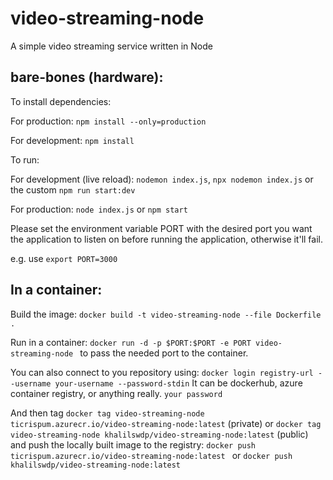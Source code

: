 # video-streaming-node
A simple video streaming service written in Node

## bare-bones (hardware):

To install dependencies:

For production: `npm install --only=production`

For development: `npm install`

To run:

For development (live reload): `nodemon index.js`, `npx nodemon index.js` or the custom `npm run start:dev`

For production: `node index.js` or `npm start` 

Please set the environment variable PORT with the desired port you want the application to listen on before running the application, otherwise it'll fail.

e.g. use `export PORT=3000`

## In a container:

Build the image: `docker build -t video-streaming-node --file Dockerfile .`

[comment]: <> (Of the format: `docker build -t image-name:tag --file path-to-docker-file path-to-project`)

Run in a container: `docker run -d -p $PORT:$PORT -e PORT video-streaming-node ` to pass the needed port to the container.

[comment]: <> (The internal ports are not important,  the important one is the port in which to expose it)

You can also connect to you repository using: `docker login registry-url --username your-username --password-stdin`
It can be dockerhub, azure container registry, or anything really.
`your password`

And then tag `docker tag video-streaming-node ticrispum.azurecr.io/video-streaming-node:latest` (private) or 
`docker tag video-streaming-node khalilswdp/video-streaming-node:latest` (public) and push the locally built image to the registry:
`docker push ticrispum.azurecr.io/video-streaming-node:latest ` or `docker push khalilswdp/video-streaming-node:latest `